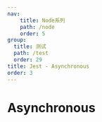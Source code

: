 ```yaml
---
nav:
    title: Node系列
    path: /node
    order: 5
group:
  title: 测试
  path: /test
  order: 29
title: Jest - Asynchronous
order: 3
---
```


# Asynchronous
